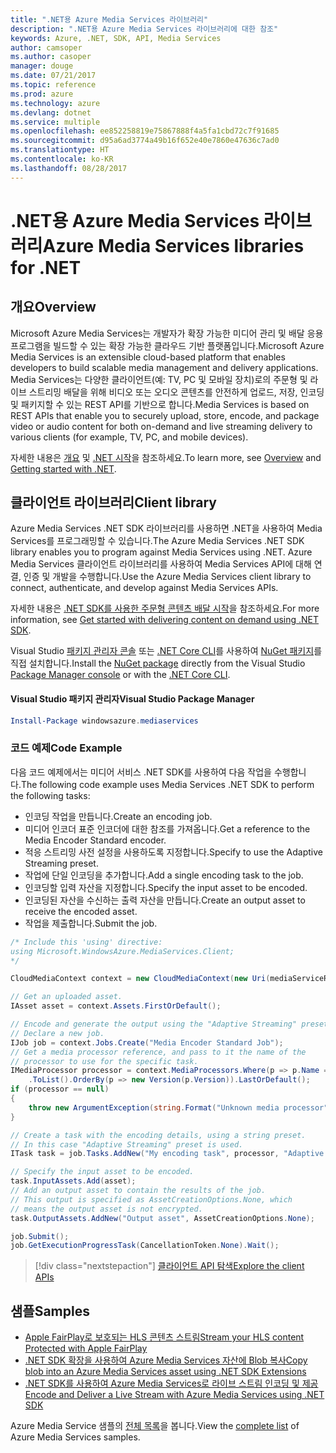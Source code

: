```yaml
---
title: ".NET용 Azure Media Services 라이브러리"
description: ".NET용 Azure Media Services 라이브러리에 대한 참조"
keywords: Azure, .NET, SDK, API, Media Services
author: camsoper
ms.author: casoper
manager: douge
ms.date: 07/21/2017
ms.topic: reference
ms.prod: azure
ms.technology: azure
ms.devlang: dotnet
ms.service: multiple
ms.openlocfilehash: ee852258819e75867888f4a5fa1cbd72c7f91685
ms.sourcegitcommit: d95a6ad3774a49b16f652e40e7860e47636c7ad0
ms.translationtype: HT
ms.contentlocale: ko-KR
ms.lasthandoff: 08/28/2017
---
```

# <a name="azure-media-services-libraries-for-net"></a><span data-ttu-id="6b2e8-104">.NET용 Azure Media Services 라이브러리</span><span class="sxs-lookup"><span data-stu-id="6b2e8-104">Azure Media Services libraries for .NET</span></span>

## <a name="overview"></a><span data-ttu-id="6b2e8-105">개요</span><span class="sxs-lookup"><span data-stu-id="6b2e8-105">Overview</span></span>

<span data-ttu-id="6b2e8-106">Microsoft Azure Media Services는 개발자가 확장 가능한 미디어 관리 및 배달 응용 프로그램을 빌드할 수 있는 확장 가능한 클라우드 기반 플랫폼입니다.</span><span class="sxs-lookup"><span data-stu-id="6b2e8-106">Microsoft Azure Media Services is an extensible cloud-based platform that enables developers to build scalable media management and delivery applications.</span></span> <span data-ttu-id="6b2e8-107">Media Services는 다양한 클라이언트(예: TV, PC 및 모바일 장치)로의 주문형 및 라이브 스트리밍 배달을 위해 비디오 또는 오디오 콘텐츠를 안전하게 업로드, 저장, 인코딩 및 패키지할 수 있는 REST API를 기반으로 합니다.</span><span class="sxs-lookup"><span data-stu-id="6b2e8-107">Media Services is based on REST APIs that enable you to securely upload, store, encode, and package video or audio content for both on-demand and live streaming delivery to various clients (for example, TV, PC, and mobile devices).</span></span> 

<span data-ttu-id="6b2e8-108">자세한 내용은 [개요](/azure/media-services/media-services-overview) 및 [.NET 시작](/azure/media-services/media-services-dotnet-how-to-use)을 참조하세요.</span><span class="sxs-lookup"><span data-stu-id="6b2e8-108">To learn more, see [Overview](/azure/media-services/media-services-overview) and [Getting started with .NET](/azure/media-services/media-services-dotnet-how-to-use).</span></span> 

## <a name="client-library"></a><span data-ttu-id="6b2e8-109">클라이언트 라이브러리</span><span class="sxs-lookup"><span data-stu-id="6b2e8-109">Client library</span></span>

<span data-ttu-id="6b2e8-110">Azure Media Services .NET SDK 라이브러리를 사용하면 .NET을 사용하여 Media Services를 프로그래밍할 수 있습니다.</span><span class="sxs-lookup"><span data-stu-id="6b2e8-110">The Azure Media Services .NET SDK library enables you to program against Media Services using .NET.</span></span> <span data-ttu-id="6b2e8-111">Azure Media Services 클라이언트 라이브러리를 사용하여 Media Services API에 대해 연결, 인증 및 개발을 수행합니다.</span><span class="sxs-lookup"><span data-stu-id="6b2e8-111">Use the Azure Media Services client library to connect, authenticate, and develop against Media Services APIs.</span></span>  

<span data-ttu-id="6b2e8-112">자세한 내용은 [.NET SDK를 사용한 주문형 콘텐츠 배달 시작](/azure/media-services/media-services-dotnet-get-started)을 참조하세요.</span><span class="sxs-lookup"><span data-stu-id="6b2e8-112">For more information, see [Get started with delivering content on demand using .NET SDK](/azure/media-services/media-services-dotnet-get-started).</span></span>

<span data-ttu-id="6b2e8-113">Visual Studio [패키지 관리자 콘솔][PackageManager] 또는 [.NET Core CLI][DotNetCLI]를 사용하여 [NuGet 패키지](https://www.nuget.org/packages/windowsazure.mediaservices)를 직접 설치합니다.</span><span class="sxs-lookup"><span data-stu-id="6b2e8-113">Install the [NuGet package](https://www.nuget.org/packages/windowsazure.mediaservices) directly from the Visual Studio [Package Manager console][PackageManager] or with the [.NET Core CLI][DotNetCLI].</span></span>

#### <a name="visual-studio-package-manager"></a><span data-ttu-id="6b2e8-114">Visual Studio 패키지 관리자</span><span class="sxs-lookup"><span data-stu-id="6b2e8-114">Visual Studio Package Manager</span></span>

```powershell
Install-Package windowsazure.mediaservices
```

### <a name="code-example"></a><span data-ttu-id="6b2e8-115">코드 예제</span><span class="sxs-lookup"><span data-stu-id="6b2e8-115">Code Example</span></span>

<span data-ttu-id="6b2e8-116">다음 코드 예제에서는 미디어 서비스 .NET SDK를 사용하여 다음 작업을 수행합니다.</span><span class="sxs-lookup"><span data-stu-id="6b2e8-116">The following code example uses Media Services .NET SDK to perform the following tasks:</span></span>

- <span data-ttu-id="6b2e8-117">인코딩 작업을 만듭니다.</span><span class="sxs-lookup"><span data-stu-id="6b2e8-117">Create an encoding job.</span></span>
- <span data-ttu-id="6b2e8-118">미디어 인코더 표준 인코더에 대한 참조를 가져옵니다.</span><span class="sxs-lookup"><span data-stu-id="6b2e8-118">Get a reference to the Media Encoder Standard encoder.</span></span>
- <span data-ttu-id="6b2e8-119">적응 스트리밍 사전 설정을 사용하도록 지정합니다.</span><span class="sxs-lookup"><span data-stu-id="6b2e8-119">Specify to use the Adaptive Streaming preset.</span></span>
- <span data-ttu-id="6b2e8-120">작업에 단일 인코딩을 추가합니다.</span><span class="sxs-lookup"><span data-stu-id="6b2e8-120">Add a single encoding task to the job.</span></span>
- <span data-ttu-id="6b2e8-121">인코딩할 입력 자산을 지정합니다.</span><span class="sxs-lookup"><span data-stu-id="6b2e8-121">Specify the input asset to be encoded.</span></span>
- <span data-ttu-id="6b2e8-122">인코딩된 자산을 수신하는 출력 자산을 만듭니다.</span><span class="sxs-lookup"><span data-stu-id="6b2e8-122">Create an output asset to receive the encoded asset.</span></span>
- <span data-ttu-id="6b2e8-123">작업을 제출합니다.</span><span class="sxs-lookup"><span data-stu-id="6b2e8-123">Submit the job.</span></span>


```csharp
/* Include this 'using' directive:
using Microsoft.WindowsAzure.MediaServices.Client;
*/

CloudMediaContext context = new CloudMediaContext(new Uri(mediaServiceRESTAPIEndpoint), tokenProvider);

// Get an uploaded asset.
IAsset asset = context.Assets.FirstOrDefault();

// Encode and generate the output using the "Adaptive Streaming" preset.
// Declare a new job.
IJob job = context.Jobs.Create("Media Encoder Standard Job");
// Get a media processor reference, and pass to it the name of the 
// processor to use for the specific task.
IMediaProcessor processor = context.MediaProcessors.Where(p => p.Name == mediaProcessorName)
    .ToList().OrderBy(p => new Version(p.Version)).LastOrDefault();
if (processor == null) 
{
    throw new ArgumentException(string.Format("Unknown media processor", mediaProcessorName));
}

// Create a task with the encoding details, using a string preset.
// In this case "Adaptive Streaming" preset is used.
ITask task = job.Tasks.AddNew("My encoding task", processor, "Adaptive Streaming", TaskOptions.None);

// Specify the input asset to be encoded.
task.InputAssets.Add(asset);
// Add an output asset to contain the results of the job. 
// This output is specified as AssetCreationOptions.None, which 
// means the output asset is not encrypted. 
task.OutputAssets.AddNew("Output asset", AssetCreationOptions.None);

job.Submit();
job.GetExecutionProgressTask(CancellationToken.None).Wait();
```

> [!div class="nextstepaction"]
> [<span data-ttu-id="6b2e8-124">클라이언트 API 탐색</span><span class="sxs-lookup"><span data-stu-id="6b2e8-124">Explore the client APIs</span></span>](/dotnet/api/overview/azure/mediaservices/client)

## <a name="samples"></a><span data-ttu-id="6b2e8-125">샘플</span><span class="sxs-lookup"><span data-stu-id="6b2e8-125">Samples</span></span>

- [<span data-ttu-id="6b2e8-126">Apple FairPlay로 보호되는 HLS 콘텐츠 스트림</span><span class="sxs-lookup"><span data-stu-id="6b2e8-126">Stream your HLS content Protected with Apple FairPlay</span></span>](https://azure.microsoft.com/resources/samples/media-services-dotnet-dynamic-encryption-with-fairplay/)
- [<span data-ttu-id="6b2e8-127">.NET SDK 확장을 사용하여 Azure Media Services 자산에 Blob 복사</span><span class="sxs-lookup"><span data-stu-id="6b2e8-127">Copy blob into an Azure Media Services asset using .NET SDK Extensions</span></span>](https://azure.microsoft.com/resources/samples/media-services-dotnet-copy-blob-into-asset/)
- [<span data-ttu-id="6b2e8-128">.NET SDK를 사용하여 Azure Media Services로 라이브 스트림 인코딩 및 제공</span><span class="sxs-lookup"><span data-stu-id="6b2e8-128">Encode and Deliver a Live Stream with Azure Media Services using .NET SDK</span></span>](https://azure.microsoft.com/resources/samples/media-services-dotnet-encode-live-stream-with-ams-clear/)

<span data-ttu-id="6b2e8-129">Azure Media Service 샘플의 [전체 목록](https://azure.microsoft.com/resources/samples/?platform=dotnet&service=media-services)을 봅니다.</span><span class="sxs-lookup"><span data-stu-id="6b2e8-129">View the [complete list](https://azure.microsoft.com/resources/samples/?platform=dotnet&service=media-services) of Azure Media Services samples.</span></span>


[PackageManager]: https://docs.microsoft.com/nuget/tools/package-manager-console
[DotNetCLI]: https://docs.microsoft.com/dotnet/core/tools/dotnet-add-package
